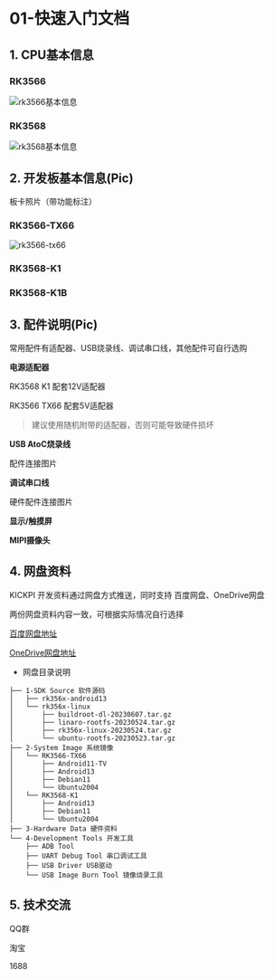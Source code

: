 # 01-快速入门文档





## 1. CPU基本信息

### RK3566

![rk3566基本信息](http://tanzhtanzh.oss-cn-shenzhen.aliyuncs.com/img/rk3566bd.png)



### RK3568

![rk3568基本信息](http://tanzhtanzh.oss-cn-shenzhen.aliyuncs.com/img/rk3568bd.png)



## 2. 开发板基本信息(Pic)

板卡照片（带功能标注）



### RK3566-TX66

![rk3566-tx66](http://tanzhtanzh.oss-cn-shenzhen.aliyuncs.com/img/image-20230926172750849.png)

### RK3568-K1





### RK3568-K1B





## 3. 配件说明(Pic)

常用配件有适配器、USB烧录线、调试串口线，其他配件可自行选购



**电源适配器**

RK3568 K1 配套12V适配器

RK3566 TX66 配套5V适配器

> 建议使用随机附带的适配器，否则可能导致硬件损坏



**USB AtoC烧录线**

配件连接图片



**调试串口线**

硬件配件连接图片



**显示/触摸屏**



**MIPI摄像头**





## 4. 网盘资料

KICKPI 开发资料通过网盘方式推送，同时支持 百度网盘、OneDrive网盘

两份网盘资料内容一致，可根据实际情况自行选择

[百度网盘地址](https://pan.baidu.com/s/1erEpYjwWEEczJcgJJmrhjQ?pwd=1234)

[OneDrive网盘地址](https://1drv.ms/f/s!AuVepzkLS2sQg40ELt1V77H-aKn_Sw?e=womwYI)



* 网盘目录说明

```
├── 1-SDK Source 软件源码
│   ├── rk356x-android13
│   └── rk356x-linux
│       ├── buildroot-dl-20230607.tar.gz
│       ├── linaro-rootfs-20230524.tar.gz
│       ├── rk356x-linux-20230524.tar.gz
│       └── ubuntu-rootfs-20230523.tar.gz
├── 2-System Image 系统镜像
│   └── RK3566-TX66
│       ├── Android11-TV
│       ├── Android13
│       ├── Debian11
│       └── Ubuntu2004
│   └── RK3568-K1
│       ├── Android13
│       ├── Debian11
│       └── Ubuntu2004
├── 3-Hardware Data 硬件资料
└── 4-Development Tools 开发工具
    ├── ADB Tool
    ├── UART Debug Tool 串口调试工具
    ├── USB Driver USB驱动
    └── USB Image Burn Tool 镜像烧录工具
```



## 5. 技术交流

QQ群

淘宝

1688

